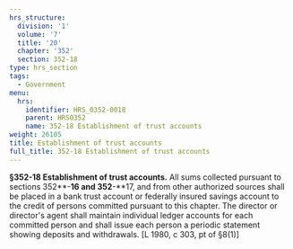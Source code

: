 ```yaml
---
hrs_structure:
  division: '1'
  volume: '7'
  title: '20'
  chapter: '352'
  section: 352-18
type: hrs_section
tags:
  - Government
menu:
  hrs:
    identifier: HRS_0352-0018
    parent: HRS0352
    name: 352-18 Establishment of trust accounts
weight: 26105
title: Establishment of trust accounts
full_title: 352-18 Establishment of trust accounts
---
```

**§352-18 Establishment of trust accounts.** All sums collected pursuant to sections 352**-**16 and 352**-**17, and from other authorized sources shall be placed in a bank trust account or federally insured savings account to the credit of persons committed pursuant to this chapter. The director or director's agent shall maintain individual ledger accounts for each committed person and shall issue each person a periodic statement showing deposits and withdrawals. [L 1980, c 303, pt of §8(1)]